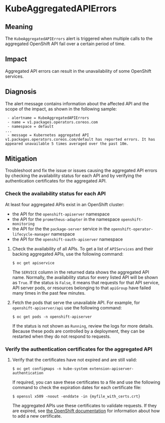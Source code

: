 # KubeAggregatedAPIErrors

## Meaning

The `KubeAggregatedAPIErrors` alert is triggered when multiple calls to the
aggregated OpenShift API fail over a certain period of time.

## Impact

Aggregated API errors can result in the unavailability of some OpenShift
services.

## Diagnosis

The alert message contains information about the affected API and the scope of
the impact, as shown in the following sample:

```text
 - alertname = KubeAggregatedAPIErrors
 - name = v1.packages.operators.coreos.com
 - namespace = default
...
 - message = Kubernetes aggregated API v1.packages.operators.coreos.com/default has reported errors. It has appeared unavailable 5 times averaged over the past 10m.
```

## Mitigation

Troubleshoot and fix the issue or issues causing the aggregated API errors by
checking the availability status for each API and by verifying the
authentication certificates for the aggregated API.

### Check the availability status for each API

At least four aggregated APIs exist in an OpenShift cluster:

* the API for the `openshift-apiserver` namespace
* the API for the `prometheus-adapter` in the namespace `openshift-monitoring`
* the API for the the `package-server` service in the
`openshift-operator-lifecycle-manager` namespace
* the API for the `openshift-oauth-apiserver` namespace

1. Check the availability of all APIs. To get a list of `APIServices` and their
backing aggregated APIs, use the following command:

    ```console
    $ oc get apiservice
    ```

    The `SERVICE` column in the returned data shows the aggregated API name.
    Normally, the availability status for every listed API will be shown as
    `True`. If the status is `False`, it means that requests for that API
    service, API server pods, or resources belonging to that `apiGroup` have
    failed many times in the past few minutes.

2. Fetch the pods that serve the unavailable API. For example, for
`openshift-apiserver/api` use the following command:

    ```console
    $ oc get pods -n openshift-apiserver
    ```

    If the status is not shown as `Running`, review the logs for more details.
    Because these pods are controlled by a deployment, they can be restarted
    when they do not respond to requests.

### Verify the authentication certificates for the aggregated API

1. Verify that the certificates have not expired and are still valid:

    ```console
    $ oc get configmaps -n kube-system extension-apiserver-authentication
    ```

    If required, you can save these certificates to a file and use the following
    command to check the expiration dates for each certificate file:

    ```console
    $ openssl x509 -noout -enddate -in {myfile_with_certs.crt}
    ```

    The aggregated APIs use these certificates to validate requests. If
    they are expired, see [the OpenShift documentation][cert] for information
    about how to add a new certificate.

[cert]: https://docs.openshift.com/container-platform/latest/security/certificates/api-server.html
